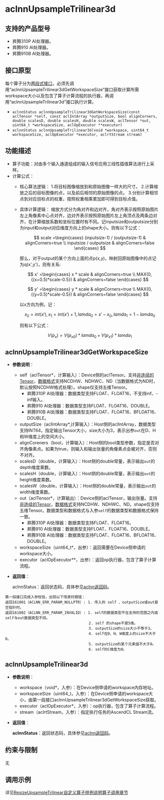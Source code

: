 # aclnnUpsampleTrilinear3d

## 支持的产品型号

- 昇腾310P AI处理器。
- 昇腾910 AI处理器。
- 昇腾910B AI处理器。

## 接口原型

每个算子分为[两段式接口](common/两段式接口.md)，必须先调用“aclnnUpsampleTrilinear3dGetWorkspaceSize”接口获取计算所需workspace大小以及包含了算子计算流程的执行器，再调用“aclnnUpsampleTrilinear3d”接口执行计算。

- `aclnnStatus aclnnUpsampleTrilinear3dGetWorkspaceSize(const aclTensor *self, const aclIntArray *outputSize, bool alignCorners, double scalesD, double scalesH, double scalesW, aclTensor *out,  uint64_t *workspaceSize, aclOpExecutor **executor)`
- `aclnnStatus aclnnUpsampleTrilinear3d(void *workspace, uint64_t workspaceSize, aclOpExecutor *executor, aclrtStream stream)`

## 功能描述

- 算子功能：对由多个输入通道组成的输入信号应用三线性插值算法进行上采样。
- 计算公式：
  - 核心算法逻辑：
    1.将目标图像缩放到和原始图像一样大的尺寸。
    2.计算缩放之后的目标图像的点，以及前后相邻的原始图像的点。
    3.分别计算相邻点到对应目标点的权重，按照权重相乘累加即可得到目标点值。
  - 具体计算逻辑：
    缩放方式分为角对齐和边对齐，角对齐表示按照原始图片左上角像素中心点对齐，边对齐表示按照原始图片左上角顶点及两条边对齐，在计算缩放系数和坐标位置时有不同。记inputsize和outputsize分别为input和output对应维度方向上的shape大小。则有以下公式：

    $$
    scale =\begin{cases}
    (inputsize-1) / (outputsize-1) & alignCorners=true \\
    inputsize / outputsize & alignCorners=false
    \end{cases}
    $$

    那么，对于output的某个方向上面的点p(x,y)，映射回原始图像中的点记为q(x',y')，则有关系: 
    
    $$
    x' =\begin{cases}
    x * scale & alignCorners=true \\
    MAX(0,{(x+0.5)*scale-0.5}) & alignCorners=false
    \end{cases}
    $$

    $$
    y' =\begin{cases}
    y * scale & alignCorners=true \\
    MAX(0,{(y+0.5)*scale-0.5}) & alignCorners=false
    \end{cases}
    $$

    以x方向为例，记：

    $$
    x_{0} =int(x'),x_{1} =int(x')+1, lamda_{0} = x'-x_{0}, lamda_{1} = 1-lamda_{0}
    $$
    
    则有以下公式：

    $$
    {V(p_{x})} = {V(p_{x0})} * {lamda_{0}} + {V(p_{x1})} * {lamda_{1}}
    $$

## aclnnUpsampleTrilinear3dGetWorkspaceSize

- **参数说明**：

  - self（aclTensor*，计算输入）：Device侧的aclTensor。支持[非连续的Tensor](common/非连续的Tensor.md)，[数据格式](common/数据格式.md)支持NCDHW、NDHWC、ND（当数据格式为ND时，默认按照NCDHW格式处理）。shape仅支持五维Tensor。
    - 昇腾310P AI处理器：数据类型支持FLOAT、FLOAT16，不支持inf、-inf输入。
    - 昇腾910 AI处理器：数据类型支持FLOAT、FLOAT16、DOUBLE。
    - 昇腾910B AI处理器：数据类型支持FLOAT、FLOAT16、BFLOAT16、DOUBLE。
  - outputSize（aclIntArray*,计算输入）：Host侧的aclIntArray，数据类型支持INT64，指定输出Tensor大小，size大小为3，表示出参`out`在D、H和W维度上的空间大小。
  - alignCoreners（bool，计算输入）：Host侧的bool类型参数，指定是否对齐角像素点。如果为true，则输入和输出张量的角像素点会被对齐，否则不对齐。
  - scalesD（double，计算输入）：Host侧的double常量，表示输出`out`的depth维度乘数。
  - scalesH（double，计算输入）：Host侧的double常量，表示输出`out`的height维度乘数。
  - scalesW（double，计算输入）：Host侧的double常量，表示输出`out`的width维度乘数。
  - out（aclTensor*，计算输出）：Device侧的aclTensor，输出张量。支持[非连续的Tensor](非连续的Tensor)，[数据格式](common/数据格式.md)支持NCDHW、NDHWC、ND。shape仅支持五维Tensor。数据类型和数据格式与入参`self`的数据类型和数据格式保持一致。
    - 昇腾310P AI处理器：数据类型支持FLOAT、FLOAT16。
    - 昇腾910 AI处理器：数据类型支持FLOAT、FLOAT16、DOUBLE。
    - 昇腾910B AI处理器：数据类型支持FLOAT、FLOAT16、BFLOAT16、DOUBLE。
  - workspaceSize（uint64_t*，出参）：返回需要在Device侧申请的workspace大小。
  - executor（aclOpExecutor**，出参）：返回op执行器，包含了算子计算流程。

- **返回值**：

  aclnnStatus：返回状态码，具体参见[aclnn返回码](common/aclnn返回码.md)。

```
第一段接口完成入参校验，出现以下场景时报错：
返回161001（ACLNN_ERR_PARAM_NULLPTR）: 1. 传入的 self 、outputSize或out是空指针时。
返回161002（ACLNN_ERR_PARAM_INVALID）: 1. self的数据类型不在支持的范围之内或self与out数据类型不同。
                                      2. self 的shape不是5维。
                                      3. outputSize的size大小不等于3。
                                      4. self在D、H、W维度上的size不大于0。
                                      5. outputSize的某个元素值不大于0。
                                      6. self的C维度为0。
```

## aclnnUpsampleTrilinear3d

- **参数说明**：

  - workspace（void*，入参）：在Device侧申请的workspace内存地址。
  - workspaceSize（uint64_t，入参）：在Device侧申请的workspace大小，由第一段接口aclnnUpsampleTrilinear3dGetWorkspaceSize获取。
  - executor（aclOpExecutor*，入参）：op执行器，包含了算子计算流程。
  - stream（aclrtStream，入参）：指定执行任务的AscendCL Stream流。

- **返回值**：

  **aclnnStatus**：返回状态码，具体参见[aclnn返回码](common/aclnn返回码.md)。

## 约束与限制

无

## 调用示例

详见[ResizeUpsampleTrilinear自定义算子样例说明算子调用章节](../README.md#算子调用)